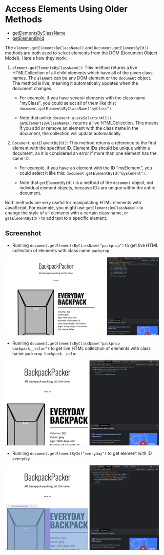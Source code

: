 # Access Elements Using Older Methods

- [getElementsByClassName](https://developer.mozilla.org/en-US/docs/Web/API/Document/getElementsByClassName)
- [getElementById](https://developer.mozilla.org/en-US/docs/Web/API/Document/getElementById)

The `element.getElementsByClassName()` and `Document.getElementById()` methods are both used to select elements from the DOM (Document Object Model). Here's how they work:

1. `element.getElementsByClassName()`: This method returns a live HTMLCollection of all child elements which have all of the given class names. The `element` can be any DOM element or the `document` object. The method is live, meaning it automatically updates when the document changes.

    - For example, if you have several elements with the class name "myClass", you could select all of them like this: `document.getElementsByClassName("myClass")`.

    - Note that unlike `document.querySelectorAll()`, `getElementsByClassName()` returns a live HTMLCollection. This means if you add or remove an element with the class name in the document, the collection will update automatically.

2. `Document.getElementById()`: This method returns a reference to the first element with the specified ID. Element IDs should be unique within a document, so it is considered an error if more than one element has the same ID.

    - For example, if you have an element with the ID "myElement", you could select it like this: `document.getElementById("myElement")`.

    - Note that `getElementById()` is a method of the `document` object, not individual element objects, because IDs are unique within the entire document.

Both methods are very useful for manipulating HTML elements with JavaScript. For example, you might use `getElementsByClassName()` to change the style of all elements with a certain class name, or `getElementById()` to add text to a specific element.

## Screenshot

- Running `document.getElementsByClassName("packprop")` to get live HTML collection of elements with class name `packprop`

![img](.images/image-2023-04-30-19-17-55.png)

- Running `document.getElementsByClassName("packprop backpack__color")` to get live HTML collection of elements with class name `packprop backpack__color`

![img](.images/image-2023-04-30-19-54-24.png)

- Running `document.getElementById("everyday")` to get element with ID `everyday`

![img](.images/image-2023-04-30-19-56-15.png)
